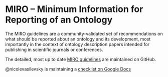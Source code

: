 # MIRO – Minimum Information for Reporting of an Ontology

The MIRO guidelines are a community-validated set of recommendations on what should be reported about an ontology and its development, most importantly in the context of ontology description papers intended for publishing in scientific journals or conferences.

The detailed, most up to date [MIRO guidelines](https://github.com/owlcs/miro/blob/master/miro.md "MIRO guidelines") are maintained on GitHub.

@nicolevasilevsky is maintaining a [checklist on Google Docs](https://docs.google.com/spreadsheets/d/1_oWgZJMDYSaqR84z_MlSCv7xit0tb1hy20ri2ssIsuI/edit#gid=0)
